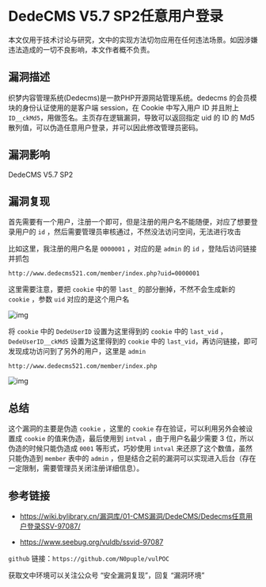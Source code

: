 # DedeCMS V5.7 SP2任意用户登录

本文仅用于技术讨论与研究，文中的实现方法切勿应用在任何违法场景。如因涉嫌违法造成的一切不良影响，本文作者概不负责。

## 漏洞描述

织梦内容管理系统(Dedecms)是一款PHP开源网站管理系统。dedecms 的会员模块的身份认证使用的是客户端 session，在 Cookie 中写入用户 ID 并且附上 `ID__ckMd5`，用做签名。主页存在逻辑漏洞，导致可以返回指定 uid 的 ID 的 Md5 散列值，可以伪造任意用户登录，并可以因此修改管理员密码。

## 漏洞影响

DedeCMS V5.7 SP2

## 漏洞复现

首先需要有一个用户，注册一个即可，但是注册的用户名不能随便，对应了想要登录用户的 `id` ，然后需要管理员审核通过，不然没法访问空间，无法进行攻击

比如这里，我注册的用户名是 `0000001` ，对应的是 `admin` 的 `id` ，登陆后访问链接并抓包

```plain
http://www.dedecms521.com/member/index.php?uid=0000001
```

这里需要注意，要把  `cookie` 中的带 `last_` 的部分删掉，不然不会生成新的 `cookie` ，参数 `uid` 对应的是这个用户名

![img](https://gitee.com/N0puple/nopic/raw/master/img/20210704180301.png)

将 `cookie` 中的 `DedeUserID` 设置为这里得到的 `cookie` 中的 `last_vid` ，`DedeUserID__ckMd5` 设置为这里得到的 `cookie` 中的 `last_vid`，再访问链接，即可发现成功访问到了另外的用户，这里是 `admin`

```plain
http://www.dedecms521.com/member/index.php
```

![img](https://gitee.com/N0puple/nopic/raw/master/img/image-20210704180648323.png)

## 总结

这个漏洞的主要是伪造 `cookie` ，这里的 `cookie` 存在验证，可以利用另外会被设置成 `cookie` 的值来伪造，最后使用到 `intval` ，由于用户名最少需要 3 位，所以伪造的时候只能伪造成 `0001` 等形式，巧妙使用 `intval` 来还原了这个数值，虽然只能伪造到 `member` 表中的 `admin` ，但是结合之前的漏洞可以实现进入后台（存在一定限制，需要管理员关闭注册详细信息）。

## 参考链接

-  https://wiki.bylibrary.cn/漏洞库/01-CMS漏洞/DedeCMS/Dedecms任意用户登录SSV-97087/ 

-  https://www.seebug.org/vuldb/ssvid-97087 



`github` 链接：`https://github.com/N0puple/vulPOC`

获取文中环境可以关注公众号 “安全漏洞复现”，回复 “漏洞环境”
